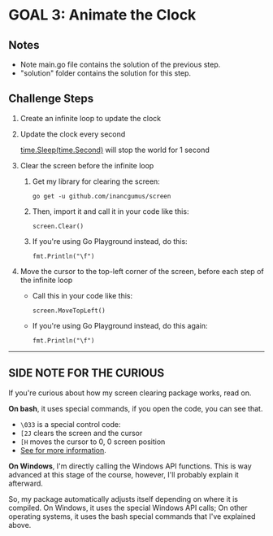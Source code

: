 # GOAL 3: Animate the Clock

## Notes

* Note main.go file contains the solution of the previous step.
* "solution" folder contains the solution for this step.

## Challenge Steps

1. Create an infinite loop to update the clock

2. Update the clock every second

   [time.Sleep(time.Second)](https://golang.org/pkg/time/#Sleep) will stop the world for 1 second

3. Clear the screen before the infinite loop

   1. Get my library for clearing the screen:

        `go get -u github.com/inancgumus/screen`

   2. Then, import it and call it in your code like this:

        `screen.Clear()`

   3. If you're using Go Playground instead, do this:

        `fmt.Println("\f")`

 4. Move the cursor to the top-left corner of the screen, before each step
    of the infinite loop

    * Call this in your code like this:

        `screen.MoveTopLeft()`

    * If you're using Go Playground instead, do this again:

        `fmt.Println("\f")`

---

## SIDE NOTE FOR THE CURIOUS

If you're curious about how my screen clearing package works, read on.

**On bash**, it uses special commands, if you open the code, you can see that.

* `\033` is a special control code:
* `[2J` clears the screen and the cursor
* `[H`  moves the cursor to 0, 0 screen position
* [See for more information](https://bluesock.org/~willkg/dev/ansi.html).

**On Windows**, I'm directly calling the Windows API functions. This is way advanced at this stage of the course, however, I'll probably explain it afterward.

So, my package automatically adjusts itself depending on where it is compiled. On Windows, it uses the special Windows API calls; On other operating systems, it uses the bash special commands that I've explained above.
